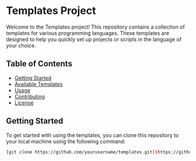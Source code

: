 # Templates Project

Welcome to the Templates project! This repository contains a collection of templates for various programming languages. These templates are designed to help you quickly set up projects or scripts in the language of your choice.

## Table of Contents

- [Getting Started](#getting-started)
- [Available Templates](#available-templates)
- [Usage](#usage)
- [Contributing](#contributing)
- [License](#license)

## Getting Started

To get started with using the templates, you can clone this repository to your local machine using the following command:

```bash
[git clone https://github.com/yourusername/templates.git](https://github.com/LikithKumarDK/Templates.git)
